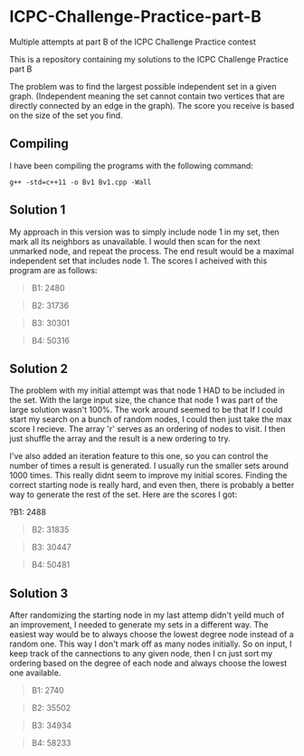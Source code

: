 # ICPC-Challenge-Practice-part-B
Multiple attempts at part B of the ICPC Challenge Practice contest

This is a repository containing my solutions to the ICPC Challenge Practice part B

The problem was to find the largest possible independent set in a given graph. (Independent meaning the set cannot contain two vertices that are directly connected by an edge in the graph). The score you receive is based on the size of the set you find.

## Compiling

I have been compiling the programs with the following command:

`g++ -std=c++11 -o Bv1 Bv1.cpp -Wall`

## Solution 1

My approach in this version was to simply include node 1 in my set, then mark all its neighbors as unavailable. I would then scan for the next unmarked node, and repeat the process. The end result would be a maximal independent set that includes node 1. The scores I acheived with this program are as follows:

>B1: 2480

>B2: 31736

>B3: 30301

>B4: 50316

## Solution 2

The problem with my initial attempt was that node 1 HAD to be included in the set. With the large input size, the chance that node 1 was part of the large solution wasn't 100%. The work around seemed to be that If I could start my search on a bunch of random nodes, I could then just take the max score I recieve. The array 'r' serves as an ordering of nodes to visit. I then just shuffle the array and the result is a new ordering to try.

I've also added an iteration feature to this one, so you can control the number of times a result is generated. I usually run the smaller sets around 1000 times. This really didnt seem to improve my initial scores. Finding the correct starting node is really hard, and even then, there is probably a better way to generate the rest of the set. Here are the scores I got:

?B1: 2488

>B2: 31835

>B3: 30447

>B4: 50481

## Solution 3

After randomizing the starting node in my last attemp didn't yeild much of an improvement, I needed to generate my sets in a different way. The easiest way would be to always choose the lowest degree node instead of a random one. This way I don't mark off as many nodes initially. So on input, I keep track of the cannections to any given node, then I cn just sort my ordering based on the degree of each node and always choose the lowest one available.

>B1: 2740

>B2: 35502

>B3: 34934

>B4: 58233
